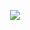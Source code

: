 <p align="center"><img src="https://cdn.shopify.com/s/files/1/0070/7032/files/pixl.png?format=webp&v=1681162598"></p>
